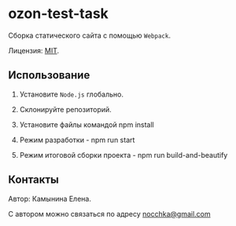 # ozon-test-task

Cборка статического сайта с помощью `Webpack`.


Лицензия: [MIT](https://github.com/Nocch/ozon-test-task/blob/master/LICENSE.md).

## Использование

1. Установите `Node.js` глобально.

2. Склонируйте репозиторий.

3. Установите файлы командой npm install

4. Режим разработки - npm run start

5. Режим итоговой сборки проекта - npm run build-and-beautify

## Контакты

Автор: Камынина Елена.

С автором можно связаться по адресу [nocchka@gmail.com](mailto:nocchka@gmail.com)